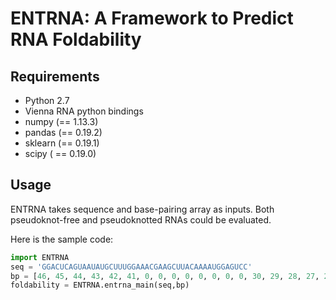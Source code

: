 ENTRNA: A Framework to Predict RNA Foldability
=========================================================================

Requirements
------------

* Python 2.7
* Vienna RNA python bindings 
* numpy (== 1.13.3)
* pandas (== 0.19.2)
* sklearn (== 0.19.1)
* scipy ( == 0.19.0)

Usage
-----

ENTRNA takes sequence and base-pairing array as inputs. 
Both pseudoknot-free and pseudoknotted RNAs could be evaluated.


Here is the sample code:
```python
import ENTRNA
seq = 'GGACUCAGUAAUAUGCUUUGGAAACGAAGCUUACAAAAUGGAGUCC'
bp = [46, 45, 44, 43, 42, 41, 0, 0, 0, 0, 0, 0, 0, 0, 30, 29, 28, 27, 26, 25, 0, 0, 0, 0, 20, 19, 18, 17, 16, 15, 0, 0, 0, 0, 0, 0, 0, 0, 0, 0, 6, 5, 4, 3, 2, 1]
foldability = ENTRNA.entrna_main(seq,bp)
```
